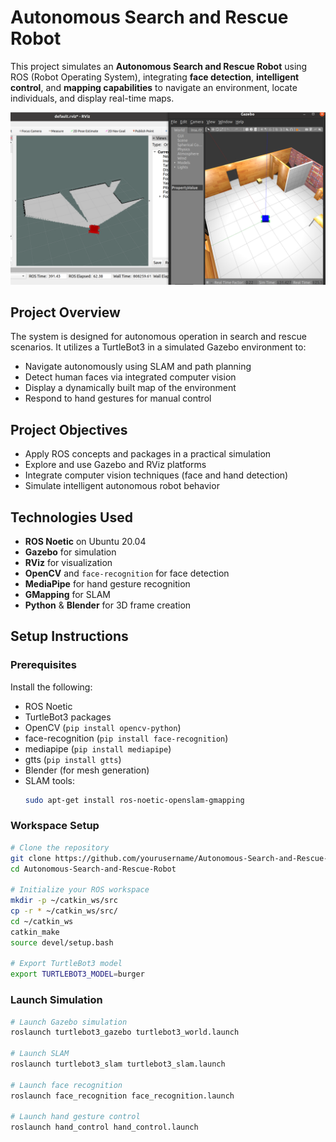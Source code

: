 # Autonomous Search and Rescue Robot 

This project simulates an **Autonomous Search and Rescue Robot** using ROS (Robot Operating System), integrating **face detection**, **intelligent control**, and **mapping capabilities** to navigate an environment, locate individuals, and display real-time maps.

![SLAM mapping](image1.png)

## Project Overview

The system is designed for autonomous operation in search and rescue scenarios. It utilizes a TurtleBot3 in a simulated Gazebo environment to:
- Navigate autonomously using SLAM and path planning
- Detect human faces via integrated computer vision
- Display a dynamically built map of the environment
- Respond to hand gestures for manual control

## Project Objectives

- Apply ROS concepts and packages in a practical simulation
- Explore and use Gazebo and RViz platforms
- Integrate computer vision techniques (face and hand detection)
- Simulate intelligent autonomous robot behavior

## Technologies Used

- **ROS Noetic** on Ubuntu 20.04
- **Gazebo** for simulation
- **RViz** for visualization
- **OpenCV** and `face-recognition` for face detection
- **MediaPipe** for hand gesture recognition
- **GMapping** for SLAM
- **Python** & **Blender** for 3D frame creation

## Setup Instructions

### Prerequisites

Install the following:

- ROS Noetic
- TurtleBot3 packages
- OpenCV (`pip install opencv-python`)
- face-recognition (`pip install face-recognition`)
- mediapipe (`pip install mediapipe`)
- gtts (`pip install gtts`)
- Blender (for mesh generation)
- SLAM tools:  
  ```bash
  sudo apt-get install ros-noetic-openslam-gmapping

### Workspace Setup

```bash
# Clone the repository
git clone https://github.com/yourusername/Autonomous-Search-and-Rescue-Robot.git
cd Autonomous-Search-and-Rescue-Robot

# Initialize your ROS workspace
mkdir -p ~/catkin_ws/src
cp -r * ~/catkin_ws/src/
cd ~/catkin_ws
catkin_make
source devel/setup.bash

# Export TurtleBot3 model
export TURTLEBOT3_MODEL=burger
```

### Launch Simulation

```bash
# Launch Gazebo simulation
roslaunch turtlebot3_gazebo turtlebot3_world.launch

# Launch SLAM
roslaunch turtlebot3_slam turtlebot3_slam.launch

# Launch face recognition
roslaunch face_recognition face_recognition.launch

# Launch hand gesture control
roslaunch hand_control hand_control.launch
